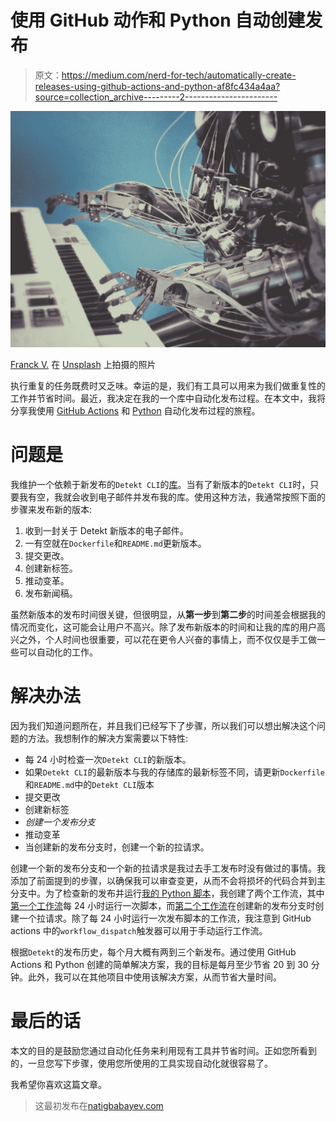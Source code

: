 # 使用 GitHub 动作和 Python 自动创建发布

> 原文：<https://medium.com/nerd-for-tech/automatically-create-releases-using-github-actions-and-python-af8fc434a4aa?source=collection_archive---------2----------------------->

![](img/d65d51f084ab9bb309b4be99043cba56.png)

[Franck V.](https://unsplash.com/@franckinjapan?utm_source=medium&utm_medium=referral) 在 [Unsplash](https://unsplash.com?utm_source=medium&utm_medium=referral) 上拍摄的照片

执行重复的任务既费时又乏味。幸运的是，我们有工具可以用来为我们做重复性的工作并节省时间。最近，我决定在我的一个库中自动化发布过程。在本文中，我将分享我使用 [GitHub Actions](https://github.com/features/actions) 和 [Python](https://www.python.org/) 自动化发布过程的旅程。

# 问题是

我维护一个依赖于新发布的`Detekt CLI`的[库](https://github.com/natiginfo/action-detekt-all)。当有了新版本的`Detekt CLI`时，只要我有空，我就会收到电子邮件并发布我的库。使用这种方法，我通常按照下面的步骤来发布新的版本:

1.  收到一封关于 Detekt 新版本的电子邮件。
2.  一有空就在`Dockerfile`和`README.md`更新版本。
3.  提交更改。
4.  创建新标签。
5.  推动变革。
6.  发布新闻稿。

虽然新版本的发布时间很关键，但很明显，从**第一步**到**第二步**的时间差会根据我的情况而变化，这可能会让用户不高兴。除了发布新版本的时间和让我的库的用户高兴之外，个人时间也很重要，可以花在更令人兴奋的事情上，而不仅仅是手工做一些可以自动化的工作。

# 解决办法

因为我们知道问题所在，并且我们已经写下了步骤，所以我们可以想出解决这个问题的方法。我想制作的解决方案需要以下特性:

*   每 24 小时检查一次`Detekt CLI`的新版本。
*   如果`Detekt CLI`的最新版本与我的存储库的最新标签不同，请更新`Dockerfile`和`README.md`中的`Detekt CLI`版本
*   提交更改
*   创建新标签
*   *创建一个发布分支*
*   推动变革
*   当创建新的发布分支时，创建一个新的拉请求。

创建一个新的发布分支和一个新的拉请求是我过去手工发布时没有做过的事情。我添加了前面提到的步骤，以确保我可以审查变更，从而不会将损坏的代码合并到主分支中。为了检查新的发布并运行[我的 Python 脚本](https://github.com/natiginfo/action-detekt-all/tree/master/.release-manager)，我创建了两个工作流，其中[第一个工作流](https://github.com/natiginfo/action-detekt-all/blob/master/.github/workflows/create_new_release.yml)每 24 小时运行一次脚本，而[第二个工作流](https://github.com/natiginfo/action-detekt-all/blob/master/.github/workflows/create_release_pr.yml)在创建新的发布分支时创建一个拉请求。除了每 24 小时运行一次发布脚本的工作流，我注意到 GitHub actions 中的`workflow_dispatch`触发器可以用于手动运行工作流。

根据`Detekt`的发布历史，每个月大概有两到三个新发布。通过使用 GitHub Actions 和 Python 创建的简单解决方案，我的目标是每月至少节省 20 到 30 分钟。此外，我可以在其他项目中使用该解决方案，从而节省大量时间。

# 最后的话

本文的目的是鼓励您通过自动化任务来利用现有工具并节省时间。正如您所看到的，一旦您写下步骤，使用您所使用的工具实现自动化就很容易了。

我希望你喜欢这篇文章。

> 这最初发布在[natigbabayev.com](https://www.natigbabayev.com/2020-08-18/automating-the-release-process-using-github-actions-and-python)